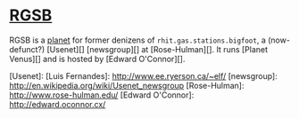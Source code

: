 # [RGSB][]

RGSB is a [planet][] for former denizens of `rhit.gas.stations.bigfoot`,
a (now-defunct?) [Usenet][] [newsgroup][] at [Rose-Hulman][]. It runs
[Planet Venus][] and is hosted by [Edward O'Connor][].

[RGSB]: http://rgsb.org/
[planet]: http://en.wikipedia.org/wiki/Planet_%28software%29
[Usenet]: [Luis Fernandes]: http://www.ee.ryerson.ca/~elf/
[newsgroup]: http://en.wikipedia.org/wiki/Usenet_newsgroup
[Rose-Hulman]: http://www.rose-hulman.edu/
[Edward O'Connor]: http://edward.oconnor.cx/
